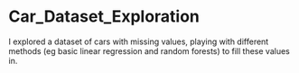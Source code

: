 # Car_Dataset_Exploration
I explored a dataset of cars with missing values, playing with different methods (eg basic linear regression and random forests) to fill these values in.
